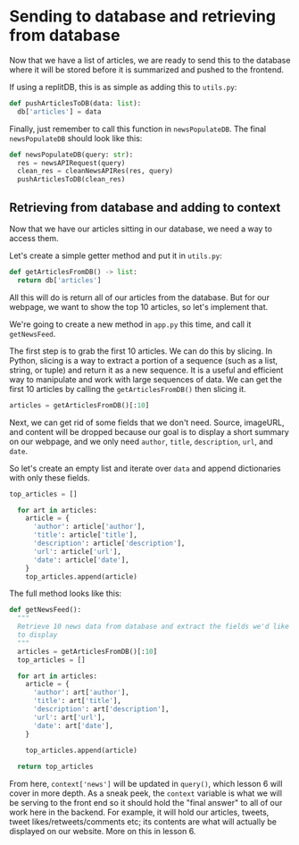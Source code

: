 # Sending to database and retrieving from database

Now that we have a list of articles, we are ready to send this to the database where it will be stored before it is summarized and pushed to the frontend.

If using a replitDB, this is as simple as adding this to ```utils.py```:
```python
def pushArticlesToDB(data: list):
  db['articles'] = data
```

Finally, just remember to call this function in ```newsPopulateDB```. The final ```newsPopulateDB``` should look like this:
```python
def newsPopulateDB(query: str):
  res = newsAPIRequest(query)
  clean_res = cleanNewsAPIRes(res, query)
  pushArticlesToDB(clean_res)
```

## Retrieving from database and adding to context

Now that we have our articles sitting in our database, we need a way to access them.

Let's create a simple getter method and put it in ```utils.py```:
```python
def getArticlesFromDB() -> list:
  return db['articles']
```
All this will do is return all of our articles from the database. But for our webpage, we want to show the top 10 articles, so let's implement that.


We're going to create a new method in ```app.py``` this time, and call it ```getNewsFeed```.

The first step is to grab the first 10 articles. We can do this by slicing. In Python, slicing is a way to extract a portion of a sequence (such as a list, string, or tuple) and return it as a new sequence. It is a useful and efficient way to manipulate and work with large sequences of data. We can get the first 10 articles by calling the ```getArticlesFromDB()``` then slicing it.

```python
articles = getArticlesFromDB()[:10]
```
Next, we can get rid of some fields that we don't need. Source, imageURL, and content will be dropped because our goal is to display a short summary on our webpage, and we only need ```author```, ```title```, ```description```, ```url```, and ```date```.

So let's create an empty list and iterate over ```data``` and append dictionaries with only these fields.

```python
top_articles = []

  for art in articles:
    article = {
      'author': article['author'],
      'title': article['title'],
      'description': article['description'],
      'url': article['url'],
      'date': article['date'],
    }
    top_articles.append(article)
```

The full method looks like this:
```python
def getNewsFeed():
  """
  Retrieve 10 news data from database and extract the fields we'd like
  to display
  """
  articles = getArticlesFromDB()[:10]
  top_articles = []

  for art in articles:
    article = {
      'author': art['author'],
      'title': art['title'],
      'description': art['description'],
      'url': art['url'],
      'date': art['date'],
    }
    
    top_articles.append(article)

  return top_articles

```

From here, ```context['news']``` will be updated in ```query()```, which lesson 6 will cover in more depth. As a sneak peek, the ```context``` variable is what we will be serving to the front end so it should hold the "final answer" to all of our work here in the backend. For example, it will hold our articles, tweets, tweet likes/retweets/comments etc; its contents are what will actually be displayed on our website. More on this in lesson 6.